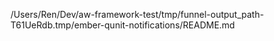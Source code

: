 /Users/Ren/Dev/aw-framework-test/tmp/funnel-output_path-T61UeRdb.tmp/ember-qunit-notifications/README.md